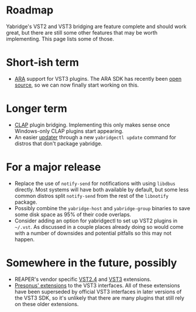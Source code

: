 # Roadmap

Yabridge's VST2 and VST3 bridging are feature complete and should work great,
but there are still some other features that may be worth implementing. This
page lists some of those.

# Short-ish term

- [ARA](https://www.celemony.com/en/service1/about-celemony/technologies)
  support for VST3 plugins. The ARA SDK has recently been [open
  source](https://github.com/Celemony/ARA_SDK), so we can now finally start
  working on this.

# Longer term

- [CLAP](https://github.com/free-audio/clap) plugin bridging. Implementing this
  only makes sense once Windows-only CLAP plugins start appearing.
- An easier [updater](https://github.com/robbert-vdh/yabridge/issues/51) through
  a new `yabridgectl update` command for distros that don't package yabridge.

# For a major release

- Replace the use of `notify-send` for notifications with using `libdbus`
  directly. Most systems will have both available by default, but some less
  common distros split `notify-send` from the rest of the `libnotify` package.
- Possibly combine the `yabridge-host` and `yabridge-group` binaries to save
  some disk space as 95% of their code overlaps.
- Consider adding an option for yabridgectl to set up VST2 plugins in `~/.vst`.
  As discussed in a couple places already doing so would come with a number of
  downsides and potential pitfalls so this may not happen.

# Somewhere in the future, possibly

- REAPER's vendor specific [VST2.4](https://www.reaper.fm/sdk/vst/vst_ext.php)
  and
  [VST3](https://github.com/justinfrankel/reaper-sdk/blob/main/sdk/reaper_vst3_interfaces.h)
  extensions.
- [Presonus' extensions](https://presonussoftware.com/en_US/developer) to the
  VST3 interfaces. All of these extensions have been superseded by official VST3
  interfaces in later versions of the VST3 SDK, so it's unlikely that there are
  many plugins that still rely on these older extensions.
